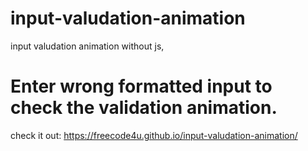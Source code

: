 # input-valudation-animation
input valudation animation without js,
# Enter wrong formatted input to check the validation animation.

check it out: https://freecode4u.github.io/input-valudation-animation/
